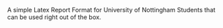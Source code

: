 A simple Latex Report Format for University of Nottingham Students that can be used right out of the box.
